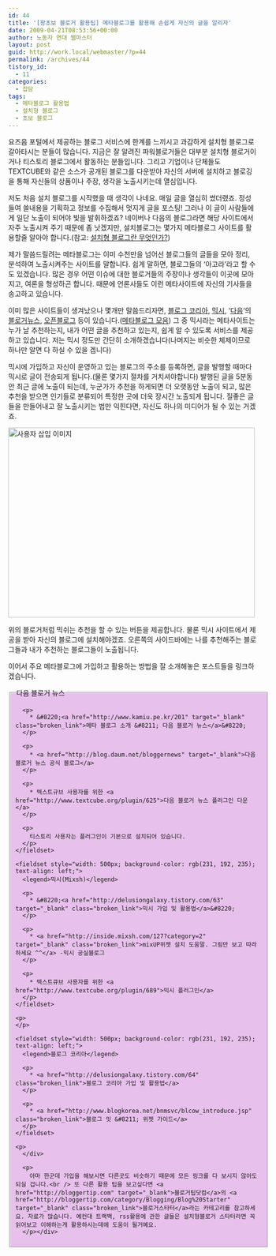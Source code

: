 ```yaml
---
id: 44
title: '[왕초보 블로거 활용팁] 메타블로그를 활용해 손쉽게 자신의 글을 알리자'
date: 2009-04-21T08:53:56+00:00
author: 노동자 연대 웹마스터
layout: post
guid: http://work.local/webmaster/?p=44
permalink: /archives/44
tistory_id:
  - 11
categories:
  - 잡담
tags:
  - 메타블로그 활용법
  - 설치형 블로그
  - 초보 블로그
---
```

<div style="font-size: 14px;">
  요즈음 포털에서 제공하는 블로그 서비스에 한계를 느끼시고 과감하게 설치형 블로그로 갈아타시는 분들이 많습니다. 지금은 잘 알려진 파워블로거들은 대부분 설치형 블로거이거나 티스토리 블로그에서 활동하는 분들입니다. 그리고 기업이나 단체들도 TEXTCUBE와 같은 소스가 공개된 블로그를 다운받아 자신의 서버에 설치하고 블로깅을 통해 자신들의 상품이나 주장, 생각을 노출시키는데 열심입니다.</p> 
  
  <p>
    저도 처음 설치 블로그를 시작했을 때 생각이 나네요. 매일 글을 열심히 썼더랬죠. 정성들여 쓸내용을 기획하고 정보를 수집해서 멋지게 글을 포스팅! 그러나 이 글이 사람들에게 일단 노출이 되어야 빛을 발휘하겠죠? 네이버나 다음의 블로그라면 해당 사이트에서 자주 노출시켜 주기 때문에 좀 낫겠지만, 설치블로그는 몇가지 메타블로그 사이트를 활용할줄 알아야 합니다.(참고: <a href="http://blog.tnccompany.com/117" target="_blank">설치형 블로그란 무엇인가?</a>)
  </p>
  
  <p>
    제가 말씀드릴려는 메타블로그는 이미 수천만을 넘어선 블로그들의 글들을 모아 정리, 분석하여 노출시켜주는 사이트를 말합니다. 쉽게 말하면, 블로그들의 &#8216;아고라&#8217;라고 할 수도 있겠습니다. 많은 경우 어떤 이슈에 대한 블로거들의 주장이나 생각들이 이곳에 모아지고, 여론을 형성하곤 합니다. 때문에 언론사들도 이런 메타사이트에 자신의 기사들을 송고하고 있습니다.
  </p>
  
  <p>
    이미 많은 사이트들이 생겨났으나 몇개만 말씀드리자면, <a href="http://www.blogkorea.net/" target="_blank">블로그 코리아</a>, <a href="http://mixsh.com" target="_blank">믹시</a>, &#8216;<a href="www.daum.net" target="_blank" class="broken_link">다음</a>&#8216;의 <a href="http://bloggernews.media.daum.net" target="_blank" class="broken_link">블로거뉴스</a>, <a href="www.openblog.com" target="_blank" class="broken_link">오픈블로그</a> 등이 있습니다.(<a href="http://bloggertip.com/2390" target="_blank">메타블로그 모음</a>) 그 중 믹시라는 메타사이트는 누가 날 추천하는지, 내가 어떤 글을 추천하고 있는지, 쉽게 알 수 있도록 서비스를 제공하고 있습니다. 저는 믹시 정도만 간단히 소개하겠습니다(나머지는 비슷한 체제이므로 하나만 알면 다 하실 수 있을 겝니다)
  </p>
  
  <p>
    믹시에 가입하고 자신이 운영하고 있는 블로그의 주소를 등록하면, 글을 발행할 때마다 믹시로 글이 전송되게 됩니다.(물론 몇가지 절차를 거치셔야합니다) 발행된 글을 5분동안 최근 글에 노출이 되는데, 누군가가 추천을 하게되면 더 오랫동안 노출이 되고, 많은 추천을 받으면 인기들로 분류되어 특정한 곳에 더욱 장시간 노출되게 됩니다. 질좋은 글들을 만들어내고 잘 노출시키는 법만 익힌다면, 자신도 하나의 미디어가 될 수 있는 거겠죠.
  </p>
  
  <p>
    <img src="http://work.local/webmaster/wp-content/uploads/1/cfile29.uf.13611D4A4D0846F72F5672.jpg" class="aligncenter" width="500" height="385" alt="사용자 삽입 이미지" />
  </p>
  
  <p>
    위의 블로거처럼 믹쉬는 추천을 할 수 있는 버튼을 제공합니다. 물론 믹시 사이트에서 제공을 받아 자신의 블로그에 설치해야겠죠. 오른쪽의 사이드바에는 나를 추천해주는 블로그들과 내가 추천하는 블로그들이 노출됩니다.
  </p>
  
  <p>
    이어서 주요 메타블로그에 가입하고 활용하는 방법을 잘 소개해놓은 포스트들을 링크하겠습니다.<br />
  </p>
  
  <div align="center">
    <fieldset style="width: 500px; background-color: rgb(231, 192, 235); text-align: left;">
      <legend>다음 블로거 뉴스</legend> 
      
      <p>
        * &#8220;<a href="http://www.kamiu.pe.kr/201" target="_blank" class="broken_link">메타 블로그 소개 &#8211; 다음 블로거 뉴스</a>&#8220;
      </p>
      
      <p>
        * <a href="http://blog.daum.net/bloggernews" target="_blank">다음 블로거 뉴스 공식 블로그</a>
      </p>
      
      <p>
        * 텍스트규브 사용자를 위한 <a href="http://www.textcube.org/plugin/625">다음 블로거 뉴스 플러그인 다운</a>
      </p>
      
      <p>
        티스토리 사용자는 플러그인이 기본으로 설치되어 있습니다.
      </p>
    </fieldset>
    
    <fieldset style="width: 500px; background-color: rgb(231, 192, 235); text-align: left;">
      <legend>믹시(Mixsh)</legend> 
      
      <p>
        * &#8220;<a href="http://delusiongalaxy.tistory.com/63" target="_blank" class="broken_link">믹시 가입 및 활용법</a>&#8220;
      </p>
      
      <p>
        * <a href="http://inside.mixsh.com/127?category=2" target="_blank" class="broken_link">mixUP위젯 설치 도움말. 그림만 보고 따라하세요 ^^</a> -믹시 공실블로그
      </p>
      
      <p>
        * 텍스트큐브 사용자를 위한 <a href="http://www.textcube.org/plugin/689">믹시 플러그인</a>
      </p>
    </fieldset>
    
    <p>
    </p>
    
    <fieldset style="width: 500px; background-color: rgb(231, 192, 235); text-align: left;">
      <legend>블로그 코리아</legend> 
      
      <p>
        * <a href="http://delusiongalaxy.tistory.com/64" class="broken_link">블로그 코리아 가입 및 활용법</a>
      </p>
      
      <p>
        * <a href="http://www.blogkorea.net/bnmsvc/blcow_introduce.jsp" class="broken_link">블로그 잇 &#8211; 위젯 가이드</a>
      </p>
    </fieldset>
    
    <p>
      </div> 
      
      <p>
        아마 한군데 가입을 해보시면 다른곳도 비슷하기 때문에 모든 링크를 다 보시지 않아도 되실 겁니다.<br /> 또 다른 활용 팁을 보고싶다면 <a href="http://bloggertip.com" target="_blank">블로거팁닷컴</a>의 <a href="http://bloggertip.com/category/Blogging/Blog%20Starter" target="_blank" class="broken_link">블로거스타터</a>라는 카테고리를 참고하세요. 자료가 많습니다. 예컨대 트랙백, rss활용에 관한 글들은 설치형블로거 스타터라면 꼭 읽어보고 이해하는게 활용하시는데에 도움이 될거예요.
      </p></div>
